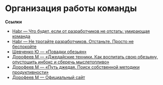 <h1>Организация работы команды</h1>

**Ссылки**
- [Habr — Что будет, если от разработчиков не отстать: умирающая команда](https://habr.com/ru/company/gazprombank/blog/699738/)
- [Habr — Не трогайте разработчиков. Отстаньте. Просто не беспокойте](https://habr.com/ru/company/gazprombank/blog/678000/)
- [Шевченко Ю — «Повадки обезьян»](http://monkey-habits.com/ru/book)
- [Дорофеев М — «Джедайские техники. Как воспитать свою обезьяну, опустошить инбокс и сберечь мыслетопливо»](http://links.mnogosdelal.ru/book)
- [Дорофеев М — «Путь джедая. Поиск собственной методики продуктивности»](http://links.mnogosdelal.ru/JediWay)
- [Дорофеев М — Официальный сайт](https://mnogosdelal.ru/)